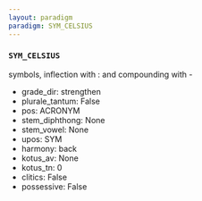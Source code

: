 ```yaml
---
layout: paradigm
paradigm: SYM_CELSIUS
---
```

### ` SYM_CELSIUS `

symbols, inflection with : and compounding with -
* grade_dir: strengthen
* plurale_tantum: False
* pos: ACRONYM
* stem_diphthong: None
* stem_vowel: None
* upos: SYM
* harmony: back
* kotus_av: None
* kotus_tn: 0
* clitics: False
* possessive: False
